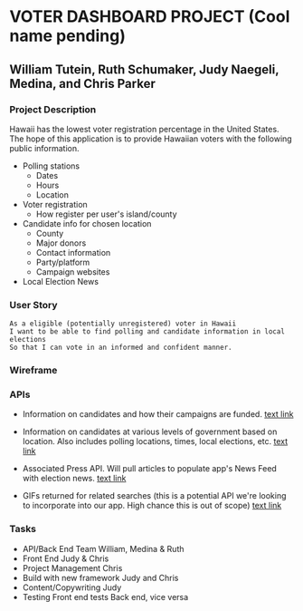 # VOTER DASHBOARD PROJECT (Cool name pending)
## William Tutein, Ruth Schumaker, Judy Naegeli, Medina, and Chris Parker

### Project Description
Hawaii has the lowest voter registration percentage in the United States. The hope of this application is to provide Hawaiian voters with the following public information.
- Polling stations
    - Dates
    - Hours
    - Location
- Voter registration
    - How register per user's island/county
- Candidate info for chosen location
    - County
    - Major donors
    - Contact information
    - Party/platform
    - Campaign websites
- Local Election News

### User Story
```
As a eligible (potentially unregistered) voter in Hawaii
I want to be able to find polling and candidate information in local elections
So that I can vote in an informed and confident manner.
```

### Wireframe



### APIs

- Information on candidates and how their campaigns are funded.
    [text link](https://api.data.gov/docs/fec/)

- Information on candidates at various levels of government based on location. Also includes polling locations, times, local elections, etc.
    [text link](https://developers.google.com/civic-information)

- Associated Press API. Will pull articles to populate app's News Feed with election news.
    [text link](https://developer.ap.org/)

- GIFs returned for related searches (this is a potential API we're looking to incorporate into our app. High chance this is out of scope)
    [text link](https://developers.giphy.com/docs/api)

### Tasks
- API/Back End Team
    William, Medina & Ruth
- Front End
    Judy & Chris
- Project Management
    Chris
- Build with new framework
    Judy and Chris
- Content/Copywriting
    Judy
- Testing
    Front end tests Back end, vice versa


